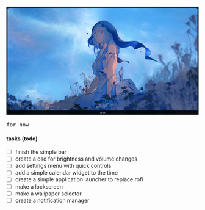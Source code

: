 ![preview](./.github/preview.png)

<samp> for now </samp>

#### tasks (todo)
- [ ] finish the simple bar
- [ ] create a osd for brightness and volume changes
- [ ] add settings menu with quick controls
- [ ] add a simple calendar widget to the time 
- [ ] create a simple application launcher to replace rofi
- [ ] make a lockscreen
- [ ] make a wallpaper selector
- [ ] create a notification manager
